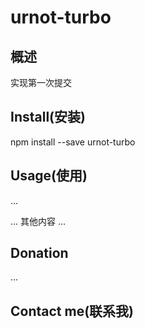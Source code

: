 # urnot-turbo

## 概述

实现第一次提交

## Install(安装)

npm install --save urnot-turbo

## Usage(使用)

...

... 其他内容 ...

## Donation

...

## Contact me(联系我)


